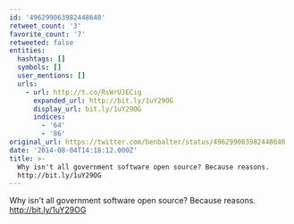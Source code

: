 ```yaml
---
id: '496299063982448640'
retweet_count: '3'
favorite_count: '7'
retweeted: false
entities:
  hashtags: []
  symbols: []
  user_mentions: []
  urls:
    - url: http://t.co/RsWrUJECig
      expanded_url: http://bit.ly/1uY29OG
      display_url: bit.ly/1uY29OG
      indices:
        - '64'
        - '86'
original_url: https://twitter.com/benbalter/status/496299063982448640
date: '2014-08-04T14:18:12.000Z'
title: >-
  Why isn't all government software open source? Because reasons.
  http://bit.ly/1uY29OG
---
```


Why isn't all government software open source? Because reasons. http://bit.ly/1uY29OG